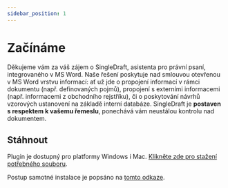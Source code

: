 ```yaml
---
sidebar_position: 1
---
```

# Začínáme

Děkujeme vám za váš zájem o SingleDraft, asistenta pro právní psaní, integrovaného v MS
Word. Naše řešení poskytuje nad smlouvou otevřenou v MS Word vrstvu informací: ať už
jde o propojení informací v rámci dokumentu (např. definovaných pojmů), propojení s
externími informacemi (např. informacemi z obchodního rejstříku), či o
poskytování návrhů vzorových ustanovení na základě interní databáze.
SingleDraft je **postaven s respektem k vašemu řemeslu**,
ponechává vám neustálou kontrolu nad dokumentem.

## Stáhnout

Plugin je dostupný pro platformy Windows i Mac. [Klikněte zde pro stažení potřebného souboru](https://drive.google.com/file/d/1JgzdldbRdjwvAh9Y9rVPL3QN9A8SzAuL/view?usp=drive_link).

Postup samotné instalace je popsáno na [tomto odkaze](../installation).
